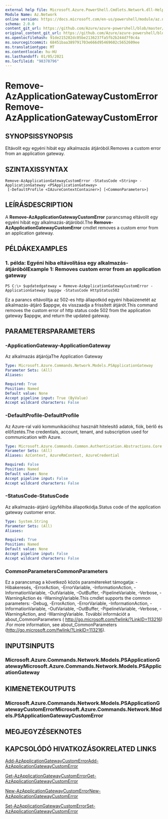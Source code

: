 ```yaml
---
external help file: Microsoft.Azure.PowerShell.Cmdlets.Network.dll-Help.xml
Module Name: Az.Network
online version: https://docs.microsoft.com/en-us/powershell/module/az.network/remove-azapplicationgatewaycustomerror
schema: 2.0.0
content_git_url: https://github.com/Azure/azure-powershell/blob/master/src/Network/Network/help/Remove-AzApplicationGatewayCustomError.md
original_content_git_url: https://github.com/Azure/azure-powershell/blob/master/src/Network/Network/help/Remove-AzApplicationGatewayCustomError.md
ms.openlocfilehash: 91de215282dc05be2136237fa5fb2b244d7f0c4a
ms.sourcegitcommit: 68451baa389791703e666d95469602c5652609ee
ms.translationtype: MT
ms.contentlocale: hu-HU
ms.lasthandoff: 01/05/2021
ms.locfileid: "98378796"
---
```

# <span data-ttu-id="df368-101">Remove-AzApplicationGatewayCustomError</span><span class="sxs-lookup"><span data-stu-id="df368-101">Remove-AzApplicationGatewayCustomError</span></span>

## <span data-ttu-id="df368-102">SYNOPSIS</span><span class="sxs-lookup"><span data-stu-id="df368-102">SYNOPSIS</span></span>
<span data-ttu-id="df368-103">Eltávolít egy egyéni hibát egy alkalmazás átjáróból.</span><span class="sxs-lookup"><span data-stu-id="df368-103">Removes a custom error from an application gateway.</span></span>

## <span data-ttu-id="df368-104">SZINTAXIS</span><span class="sxs-lookup"><span data-stu-id="df368-104">SYNTAX</span></span>

```
Remove-AzApplicationGatewayCustomError -StatusCode <String> -ApplicationGateway <PSApplicationGateway>
 [-DefaultProfile <IAzureContextContainer>] [<CommonParameters>]
```

## <span data-ttu-id="df368-105">LEÍRÁS</span><span class="sxs-lookup"><span data-stu-id="df368-105">DESCRIPTION</span></span>
<span data-ttu-id="df368-106">A **Remove-AzApplicationGatewayCustomError** parancsmag eltávolít egy egyéni hibát egy alkalmazás-átjáróból.</span><span class="sxs-lookup"><span data-stu-id="df368-106">The **Remove-AzApplicationGatewayCustomError** cmdlet removes a custom error from an application gateway.</span></span>

## <span data-ttu-id="df368-107">PÉLDÁK</span><span class="sxs-lookup"><span data-stu-id="df368-107">EXAMPLES</span></span>

### <span data-ttu-id="df368-108">1. példa: Egyéni hiba eltávolítása egy alkalmazás-átjáróból</span><span class="sxs-lookup"><span data-stu-id="df368-108">Example 1: Removes custom error from an application gateway</span></span>
```
PS C:\> $updatedgateway = Remove-AzApplicationGatewayCustomError -ApplicationGateway $appgw -StatusCode HttpStatus502
```

<span data-ttu-id="df368-109">Ez a parancs eltávolítja az 502-es http állapotkód egyéni hibaüzenetét az alkalmazás-átjáró $appgw, és visszaadja a frissített átjárót.</span><span class="sxs-lookup"><span data-stu-id="df368-109">This command removes the custom error of http status code 502 from the application gateway $appgw, and return the updated gateway.</span></span>

## <span data-ttu-id="df368-110">PARAMETERS</span><span class="sxs-lookup"><span data-stu-id="df368-110">PARAMETERS</span></span>

### <span data-ttu-id="df368-111">-ApplicationGateway</span><span class="sxs-lookup"><span data-stu-id="df368-111">-ApplicationGateway</span></span>
<span data-ttu-id="df368-112">Az alkalmazás átjárója</span><span class="sxs-lookup"><span data-stu-id="df368-112">The Application Gateway</span></span>

```yaml
Type: Microsoft.Azure.Commands.Network.Models.PSApplicationGateway
Parameter Sets: (All)
Aliases:

Required: True
Position: Named
Default value: None
Accept pipeline input: True (ByValue)
Accept wildcard characters: False
```

### <span data-ttu-id="df368-113">-DefaultProfile</span><span class="sxs-lookup"><span data-stu-id="df368-113">-DefaultProfile</span></span>
<span data-ttu-id="df368-114">Az Azure-ral való kommunikációhoz használt hitelesítő adatok, fiók, bérlő és előfizetés.</span><span class="sxs-lookup"><span data-stu-id="df368-114">The credentials, account, tenant, and subscription used for communication with Azure.</span></span>

```yaml
Type: Microsoft.Azure.Commands.Common.Authentication.Abstractions.Core.IAzureContextContainer
Parameter Sets: (All)
Aliases: AzContext, AzureRmContext, AzureCredential

Required: False
Position: Named
Default value: None
Accept pipeline input: False
Accept wildcard characters: False
```

### <span data-ttu-id="df368-115">-StatusCode</span><span class="sxs-lookup"><span data-stu-id="df368-115">-StatusCode</span></span>
<span data-ttu-id="df368-116">Az alkalmazás-átjáró ügyfélhiba állapotkódja.</span><span class="sxs-lookup"><span data-stu-id="df368-116">Status code of the application gateway customer error.</span></span>

```yaml
Type: System.String
Parameter Sets: (All)
Aliases:

Required: True
Position: Named
Default value: None
Accept pipeline input: False
Accept wildcard characters: False
```

### <span data-ttu-id="df368-117">CommonParameters</span><span class="sxs-lookup"><span data-stu-id="df368-117">CommonParameters</span></span>
<span data-ttu-id="df368-118">Ez a parancsmag a következő közös paramétereket támogatja: -Hibakeresés, -ErrorAction, -ErrorVariable, -InformationAction, -InformationVariable, -OutVariable, -OutBuffer, -PipelineVariable, -Verbose, -WarningAction és -WarningVariable.</span><span class="sxs-lookup"><span data-stu-id="df368-118">This cmdlet supports the common parameters: -Debug, -ErrorAction, -ErrorVariable, -InformationAction, -InformationVariable, -OutVariable, -OutBuffer, -PipelineVariable, -Verbose, -WarningAction, and -WarningVariable.</span></span> <span data-ttu-id="df368-119">További információt a about_CommonParameters ( http://go.microsoft.com/fwlink/?LinkID=113216) .</span><span class="sxs-lookup"><span data-stu-id="df368-119">For more information, see about_CommonParameters (http://go.microsoft.com/fwlink/?LinkID=113216).</span></span>

## <span data-ttu-id="df368-120">INPUTS</span><span class="sxs-lookup"><span data-stu-id="df368-120">INPUTS</span></span>

### <span data-ttu-id="df368-121">Microsoft.Azure.Commands.Network.Models.PSApplicationGateway</span><span class="sxs-lookup"><span data-stu-id="df368-121">Microsoft.Azure.Commands.Network.Models.PSApplicationGateway</span></span>

## <span data-ttu-id="df368-122">KIMENETEK</span><span class="sxs-lookup"><span data-stu-id="df368-122">OUTPUTS</span></span>

### <span data-ttu-id="df368-123">Microsoft.Azure.Commands.Network.Models.PSApplicationGatewayCustomError</span><span class="sxs-lookup"><span data-stu-id="df368-123">Microsoft.Azure.Commands.Network.Models.PSApplicationGatewayCustomError</span></span>

## <span data-ttu-id="df368-124">MEGJEGYZÉSEK</span><span class="sxs-lookup"><span data-stu-id="df368-124">NOTES</span></span>

## <span data-ttu-id="df368-125">KAPCSOLÓDÓ HIVATKOZÁSOK</span><span class="sxs-lookup"><span data-stu-id="df368-125">RELATED LINKS</span></span>

[<span data-ttu-id="df368-126">Add-AzApplicationGatewayCustomError</span><span class="sxs-lookup"><span data-stu-id="df368-126">Add-AzApplicationGatewayCustomError</span></span>](./Add-AzApplicationGatewayCustomError.md)

[<span data-ttu-id="df368-127">Get-AzApplicationGatewayCustomError</span><span class="sxs-lookup"><span data-stu-id="df368-127">Get-AzApplicationGatewayCustomError</span></span>](./Get-AzApplicationGatewayCustomError.md)

[<span data-ttu-id="df368-128">New-AzApplicationGatewayCustomError</span><span class="sxs-lookup"><span data-stu-id="df368-128">New-AzApplicationGatewayCustomError</span></span>](./New-AzApplicationGatewayCustomError.md)

[<span data-ttu-id="df368-129">Set-AzApplicationGatewayCustomError</span><span class="sxs-lookup"><span data-stu-id="df368-129">Set-AzApplicationGatewayCustomError</span></span>](./Set-AzApplicationGatewayCustomError.md)
